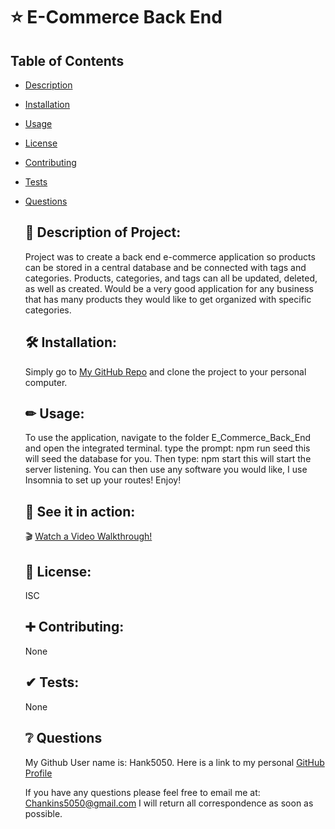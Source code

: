 # ⭐ E-Commerce Back End

  ## Table of Contents
- [Description](#description)
- [Installation](#installation)
- [Usage](#usage)
- [License](#license)
- [Contributing](#contributing)
- [Tests](#tests)
- [Questions](#questions)


  ## 📘 Description of Project:

  
  Project was to create a back end e-commerce application so products can be stored in a central database and be connected with tags and categories. Products, categories, and tags can all be updated, deleted, as well as created. Would be a very good application for any business that has many products they would like to get organized with specific categories.
  
  
  
  ## 🛠 Installation:

  
  Simply go to [My GitHub Repo](https://github.com/Hank5050?tab=repositories) and clone the project to your personal computer. 
  
  
  ## ✏ Usage:

  To use the application, navigate to the folder E_Commerce_Back_End and open the integrated terminal. type the prompt: npm run seed   this will seed the database for you. Then type: npm start    this will start the server listening. You can then use any software you would like, I use Insomnia to set up your routes! Enjoy!
  
  
  ## 👀 See it in action:

  🎬 [Watch a Video Walkthrough!](assets/E_Commerce_walkthrough.mp4)
  
  
  ## 📃 License:
  
  
  ISC


  ## ➕ Contributing:

  None

  ## ✔ Tests:

  None


  ## ❔ Questions

  My Github User name is: Hank5050. Here is a link to my personal [GitHub Profile](https://github.com/Hank5050)

  If you have any questions please feel free to email me at: Chankins5050@gmail.com 
  I will return all correspondence as soon as possible.
  
  

